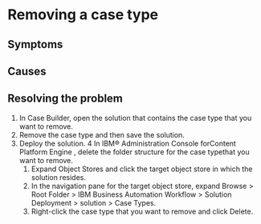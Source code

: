 # Removing a case type

## Symptoms

## Causes

## Resolving the problem

1. In Case Builder, open
the solution that contains the case type that you want to remove.
2. Remove the case type and then save the solution.
3. Deploy the solution.
4 In IBM® Administration Console forContent Platform Engine , delete the folder structure for the case typethat you want to remove.
    1. Expand Object Stores and click the target object store in which the
solution resides.
    2. In the navigation pane for the target object store, expand Browse > Root Folder > IBM Business Automation
Workflow > Solution Deployment > solution > Case Types.
    3. Right-click the case type that you want to remove and click Delete.